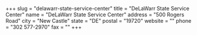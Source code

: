 +++
slug = "delawarr-state-service-center"
title = "DeLaWarr State Service Center"
name = "DeLaWarr State Service Center"
address = "500 Rogers Road"
city = "New Castle"
state = "DE"
postal = "19720"
website = ""
phone = "302 577-2970"
fax = ""
+++
